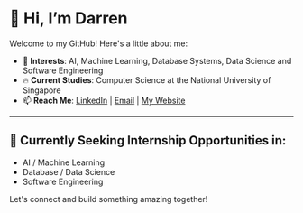 # 👋 Hi, I’m Darren

Welcome to my GitHub! Here's a little about me:

- 👀 **Interests**: AI, Machine Learning, Database Systems, Data Science and Software Engineering
- 🔥 **Current Studies**: Computer Science at the National University of Singapore
- 📫 **Reach Me**: [LinkedIn](https://www.linkedin.com/in/darrny) | [Email](mailto:darren.lim.off@gmail.com) | [My Website](https://darrny.netlify.app)

---

## 🚀 Currently Seeking Internship Opportunities in:
- AI / Machine Learning
- Database / Data Science
- Software Engineering

Let's connect and build something amazing together! 
